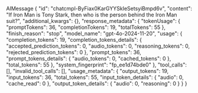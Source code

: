 AIMessage {
"id": "chatcmpl-ByFiax0KarGYYSkIeSetsyiBmpd6v",
"content": "If Iron Man is Tony Stark, then who is the person behind the Iron Man suit?",
"additional_kwargs": {},
"response_metadata": {
"tokenUsage": {
"promptTokens": 36,
"completionTokens": 19,
"totalTokens": 55
},
"finish_reason": "stop",
"model_name": "gpt-4o-2024-11-20",
"usage": {
"completion_tokens": 19,
"completion_tokens_details": {
"accepted_prediction_tokens": 0,
"audio_tokens": 0,
"reasoning_tokens": 0,
"rejected_prediction_tokens": 0
},
"prompt_tokens": 36,
"prompt_tokens_details": {
"audio_tokens": 0,
"cached_tokens": 0
},
"total_tokens": 55
},
"system_fingerprint": "fp_ee1d74bde0"
},
"tool_calls": [],
"invalid_tool_calls": [],
"usage_metadata": {
"output_tokens": 19,
"input_tokens": 36,
"total_tokens": 55,
"input_token_details": {
"audio": 0,
"cache_read": 0
},
"output_token_details": {
"audio": 0,
"reasoning": 0
}
}
}
